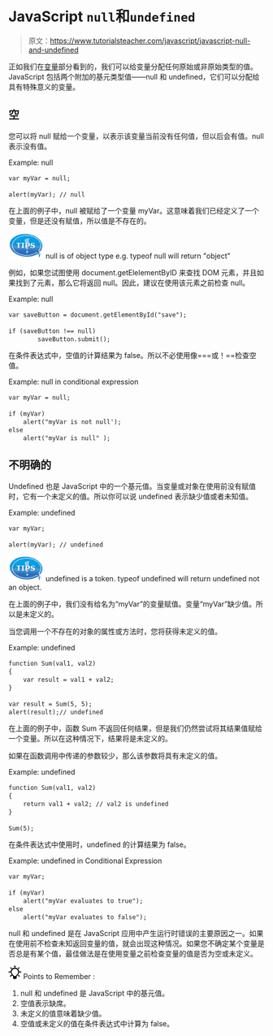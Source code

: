 # JavaScript `null`和`undefined`

> 原文：<https://www.tutorialsteacher.com/javascript/javascript-null-and-undefined>

正如我们在[变量](/javascript/javascript-variable)部分看到的，我们可以给变量分配任何原始或非原始类型的值。JavaScript 包括两个附加的基元类型值——null 和 undefined，它们可以分配给具有特殊意义的变量。

## 空

您可以将 null 赋给一个变量，以表示该变量当前没有任何值，但以后会有值。null 表示没有值。

Example: null

```
var myVar = null;

alert(myVar); // null 
```

在上面的例子中，null 被赋给了一个变量 myVar。这意味着我们已经定义了一个变量，但是还没有赋值，所以值是不存在的。

![](img/751bca76a769f8ad315ebee3fdf7d98e.png) null is of object type e.g. typeof null will return "object"

例如，如果您试图使用 document.getElelementByID 来查找 DOM 元素，并且如果找到了元素，那么它将返回 null。因此，建议在使用该元素之前检查 null。

Example: null

```
var saveButton = document.getElementById("save");

if (saveButton !== null)
        saveButton.submit(); 
```

在条件表达式中，空值的计算结果为 false。所以不必使用像===或！==检查空值。

Example: null in conditional expression

```
var myVar = null;

if (myVar)
    alert("myVar is not null');
else
    alert("myVar is null" ); 
```

## 不明确的

Undefined 也是 JavaScript 中的一个基元值。当变量或对象在使用前没有赋值时，它有一个未定义的值。所以你可以说 undefined 表示缺少值或者未知值。

Example: undefined

```
var myVar;

alert(myVar); // undefined 
```

![](img/751bca76a769f8ad315ebee3fdf7d98e.png) undefined is a token. typeof undefined will return undefined not an object.

在上面的例子中，我们没有给名为“myVar”的变量赋值。变量“myVar”缺少值。所以是未定义的。

当您调用一个不存在的对象的属性或方法时，您将获得未定义的值。

Example: undefined

```
function Sum(val1, val2)
{
    var result = val1 + val2;
}

var result = Sum(5, 5);
alert(result);// undefined 
```

在上面的例子中，函数 Sum 不返回任何结果，但是我们仍然尝试将其结果值赋给一个变量。所以在这种情况下，结果将是未定义的。

如果在函数调用中传递的参数较少，那么该参数将具有未定义的值。

Example: undefined

```
function Sum(val1, val2)
{
    return val1 + val2; // val2 is undefined 
}

Sum(5); 
```

在条件表达式中使用时，undefined 的计算结果为 false。

Example: undefined in Conditional Expression

```
var myVar;

if (myVar)
    alert("myVar evaluates to true");
else
    alert("myVar evaluates to false"); 
```

null 和 undefined 是在 JavaScript 应用中产生运行时错误的主要原因之一。如果在使用前不检查未知返回变量的值，就会出现这种情况。如果您不确定某个变量是否总是有某个值，最佳做法是在使用变量之前检查变量的值是否为空或未定义。

![](img/85db52f5404f0c468e1b194aa487d6a1.png)  Points to Remember :

1.  null 和 undefined 是 JavaScript 中的基元值。
2.  空值表示缺席。
3.  未定义的值意味着缺少值。
4.  空值或未定义的值在条件表达式中计算为 false。